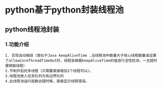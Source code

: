 # python基于python封装线程池
## python线程池封装

### 1.功能介绍

```
1. 实现自动缩容（类似于Java keepAliveTime ,当线程池中数量大于核心线程数量或设置了allowCoreThreadTimeOut时，线程会根据keepAliveTime的值进行活性检测，一旦超时便销毁线程）
2.节制开启的多线程（只需要直接增加1个线程可以）。
3.线程池放入任务队列为有边界队列
4.此线程池运行函数出错时候，直接显示线程错误。
```

